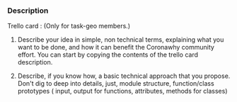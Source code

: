 ### Description

Trello card : (Only for task-geo members.)

1. Describe your idea in simple, non technical terms, explaining what you want to
be done, and how it can benefit the Coronawhy community effort.
You can start by copying the contents of the trello card description.

2. Describe, if you know how, a basic technical approach that you propose. Don't dig to deep into details, just, module structure, function/class  prototypes ( input, output for functions, attributes, methods for classes)

